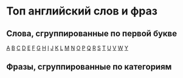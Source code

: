 # Топ английский слов и фраз

## Слова, сгруппированные по первой букве

[A](words/a.md) [B](words/b.md) [C](words/c.md) [D](words/d.md) [E](words/e.md) [F](words/f.md) [G](words/g.md) [H](words/h.md) [I](words/i.md) [J](words/j.md) [K](words/k.md) [L](words/l.md) [M](words/m.md) [N](words/n.md) [O](words/o.md) [P](words/p.md) [Q](words/q.md) [R](words/r.md) [S](words/s.md) [T](words/t.md) [U](words/u.md) [V](words/v.md) [W](words/w.md) [Y](words/y.md)

## Фразы, сгруппированные по категориям
